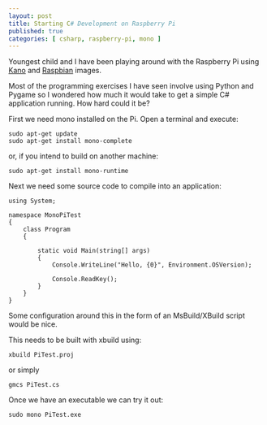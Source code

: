 ```yaml
---
layout: post
title: Starting C# Development on Raspberry Pi
published: true
categories: [ csharp, raspberry-pi, mono ]
---
```


Youngest child and I have been playing around with the Raspberry Pi using 
[Kano](http://www.kano.me/) and [Raspbian](http://www.raspbian.org/) images.

Most of the programming exercises I have seen involve using Python and Pygame 
so I wondered how much it would take to get a simple C# application running. 
How hard could it be?


First we need mono installed on the Pi. Open a terminal and execute:

	sudo apt-get update
	sudo apt-get install mono-complete
	
or, if you intend to build on another machine:

	sudo apt-get install mono-runtime

Next we need some source code to compile into an application:

	using System;

	namespace MonoPiTest
	{
		class Program
		{

			static void Main(string[] args)
			{
				Console.WriteLine("Hello, {0}", Environment.OSVersion);

				Console.ReadKey();
			}
		}
	}	

Some configuration around this in the form of an MsBuild/XBuild script would 
be nice.

This needs to be built with xbuild using:

	xbuild PiTest.proj 
	
or simply

	gmcs PiTest.cs

Once we have an executable we can try it out:

	sudo mono PiTest.exe
	


